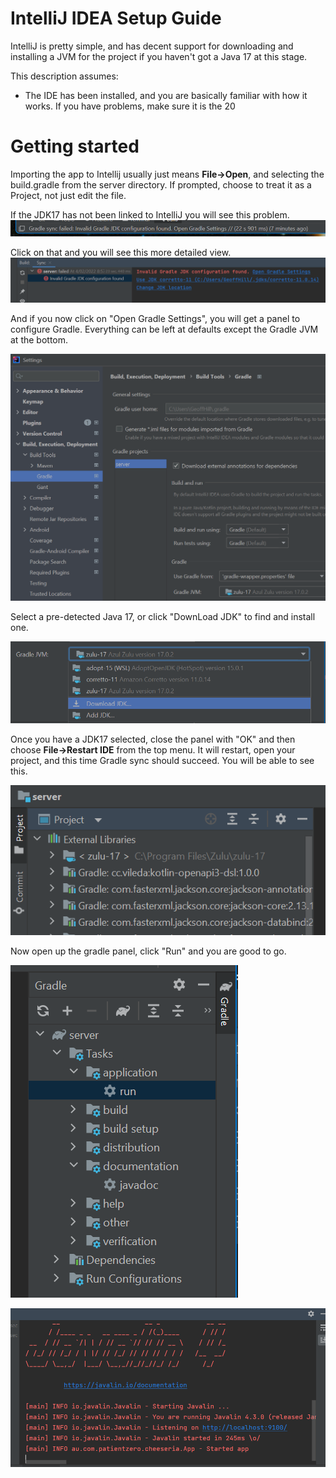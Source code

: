# IntelliJ IDEA Setup Guide

IntelliJ is pretty simple, and has decent support for downloading and installing a JVM for the project if you haven't got a Java 17 at this stage.

This description assumes:
- The IDE has been installed, and you are basically familiar with how it works. If you have problems, make sure it is the 20

# Getting started

Importing the app to Intellij usually just means **File->Open**, and selecting the build.gradle from the server directory. If prompted, choose to treat it as a Project, not just edit the file.

If the JDK17 has not been linked to IntelliJ you will see this problem.
![](2022-02-04-09-04-12.png)

Click on that and you will see this more detailed view.
![](2022-02-04-09-07-51.png)

And if you now click on "Open Gradle Settings", you will get a panel to configure Gradle. Everything can be left at defaults except the Gradle JVM at the bottom.

![](2022-02-04-09-11-56.png)

Select a pre-detected Java 17, or click "DownLoad JDK" to find and install one.

![](2022-02-04-09-14-33.png)

Once you have a JDK17 selected, close the panel with "OK" and then choose **File->Restart IDE** from the top menu. It will restart, open your project, and this time Gradle sync should succeed. You will be able to see this.

![](2022-02-04-09-23-25.png)

Now open up the gradle panel, click "Run" and you are good to go.

![](2022-02-04-09-25-23.png)

![](2022-02-04-09-26-51.png)
